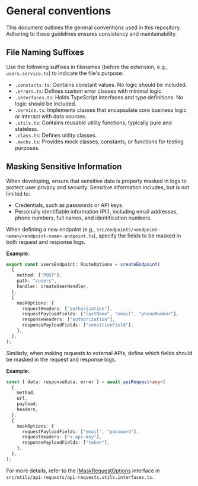 # General conventions

This document outlines the general conventions used in this repository. Adhering to these guidelines ensures consistency and maintainability.

## File Naming Suffixes

Use the following suffixes in filenames (before the extension, e.g., `users.service.ts`) to indicate the file's purpose:

- `.constants.ts`: Contains constant values. No logic should be included.
- `.errors.ts`: Defines custom error classes with minimal logic.
- `.interfaces.ts`: Holds TypeScript interfaces and type definitions. No logic should be included.
- `.service.ts`: Implements classes that encapsulate core business logic or interact with data sources.
- `.utils.ts`: Contains reusable utility functions, typically pure and stateless.
- `.class.ts`: Defines utility classes.
- `.mocks.ts`: Provides mock classes, constants, or functions for testing purposes.

## Masking Sensitive Information

When developing, ensure that sensitive data is properly masked in logs to protect user privacy and security. Sensitive information includes, but is not limited to:

- Credentials, such as passwords or API keys.
- Personally identifiable information (PII), including email addresses, phone numbers, full names, and identification numbers.

When defining a new endpoint (e.g., `src/endpoints/<endpoint-name>/<endpoint-name>.endpoint.ts`), specify the fields to be masked in both request and response logs.

**Example:**

```typescript
export const usersEndpoint: RouteOptions = createEndpoint(
  {
    method: ["POST"],
    path: "/users",
    handler: createUserHandler,
  },
  {
    maskOptions: {
      requestHeaders: ["authorization"],
      requestPayloadFields: ["lastName", "email", "phoneNumber"],
      responseHeaders: ["authorization"],
      responsePayloadFields: ["sensitiveField"],
    },
  },
);
```

Similarly, when making requests to external APIs, define which fields should be masked in the request and response logs.

**Example:**

```typescript
const { data: responseData, error } = await apiRequest<any>(
  {
    method,
    url,
    payload,
    headers,
  },
  {
    maskOptions: {
      requestPayloadFields: ["email", "password"],
      requestHeaders: ["x-api-key"],
      responsePayloadFields: ["token"],
    },
  },
);
```

For more details, refer to the [IMaskRequestOptions](src/utils/api-requests/api-requests.utils.interfaces.ts) interface in `src/utils/api-requests/api-requests.utils.interfaces.ts`.
